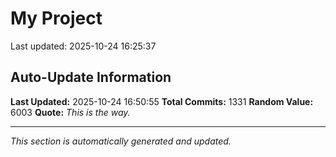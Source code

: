 # My Project


Last updated: 2025-10-24 16:25:37


























































































































































































































































































































































































































































































































































































































































































































































































































































































































































































































































































































































































































































































































































































































































































































































































































































































































































































## Auto-Update Information

**Last Updated:** 2025-10-24 16:50:55
**Total Commits:** 1331
**Random Value:** 6003
**Quote:** _This is the way._

---
_This section is automatically generated and updated._